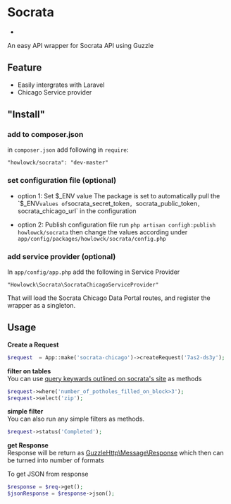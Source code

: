 # Socrata
-
An easy API wrapper for Socrata API using Guzzle

## Feature
- Easily intergrates with Laravel
- Chicago Service provider

## "Install"
### add to composer.json
in `composer.json` add following in `require`:
```
"howlowck/socrata": "dev-master"
```

### set configuration file (optional)
- option 1: Set $_ENV value  
The package is set to automatically pull the `$_ENV` values of `socrata_secret_token`, `socrata_public_token`, `socrata_chicago_url` in the configuration

- option 2: Publish configuration file
run `php artisan configh:publish howlowck/socrata` then change the values according under `app/config/packages/howlowck/socrata/config.php`

### add service provider (optional)
In `app/config/app.php` add the following in Service Provider
```
"Howlowck\Socrata\SocrataChicagoServiceProvider"
```

That will load the Socrata Chicago Data Portal routes, and register the wrapper as a singleton.

## Usage
**Create a Request**
```php
$request  = App::make('socrata-chicago')->createRequest('7as2-ds3y');
```

**filter on tables**  
You can use [query keywards outlined on socrata's site](http://dev.socrata.com/docs/queries.html) as methods

```php
$request->where('number_of_potholes_filled_on_block>3');
$request->select('zip');
```

**simple filter**  
You can also run any simple filters as methods.  

```php
$request->status('Completed');
```

**get Response**  
Response will be return as [GuzzleHttp\Message\Response](http://api.guzzlephp.org/class-Guzzle.Http.Message.Response.html) which then can be turned into number of formats

To get JSON from response  
```php
$response = $req->get();
$jsonResponse = $response->json();
```


